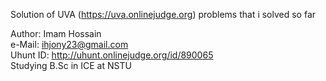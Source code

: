 Solution of UVA (https://uva.onlinejudge.org) problems that i solved so far

Author: Imam Hossain  
e-Mail: ihjony23@gmail.com  
Uhunt ID: http://uhunt.onlinejudge.org/id/890065  
Studying B.Sc in ICE at NSTU  
